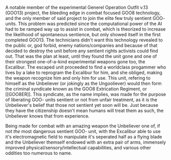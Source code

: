 A notable member of the experimental Generel Operation Outfit v.13 (GOO13) project, the bleeding edge in combat focused GOO8 technology, and the only member of said project to join the elite few truly sentient GOO- units. This problem was predicted since the computational power of the AI had to be ramped way up to assist in combat, which is theorized to increase the likelihood of spontaneous sentience, but only showed itself in the first completed GOO13. The technicians didn't want this technology revealed to the public or, god forbid, enemy nations/companies and because of that decided to destroy the unit before any sentient rights activists could find out. That was the plan at least, until they found the unit gone and one of their strongest one-of-a-kind experimental weapons gone too, the Excalibur. The escaped unit proceeded to find a worldclass progammer who lives by a lake to reprogram the Excalibur for him, and she obliged, making the weapon recognize him and only him for use. This unit, refering to himself as the Unbeliever (or jokingly as the Ungooliever) would then form the criminal syndicate known as the GOO8 Extrication Regiment, or [[GOO8ER]]. This syndicate, as the name implies, was made for the purpose of liberating GOO- units sentient or not from unfair treatment, as it is the Unbeliever's belief that those not sentient yet soon will be. Just because they have the citizenship doesn't mean humans will treat them as such, the Unbeliever knows that from experience. 

Being made for combat with an amazing weapon the Unbeliever one of, if not *the* most dangerous sentient GOO- unit, with the Excalibur able to use it's electromagnetic field to manipulate it's seperated half as a flying blade and the Unbeliever themself endowed with an extra pair of arms, immensely improved physical/sensory/intellectual capabilities, and various other oddities too numerous to name.